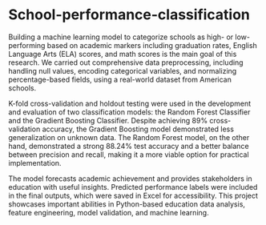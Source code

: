 # School-performance-classification
Building a machine learning model to categorize schools as high- or low-performing based on academic markers including graduation rates, English Language Arts (ELA) scores, and math scores is the main goal of this research.  We carried out comprehensive data preprocessing, including handling null values, encoding categorical variables, and normalizing percentage-based fields, using a real-world dataset from American schools.

K-fold cross-validation and holdout testing were used in the development and evaluation of two classification models: the Random Forest Classifier and the Gradient Boosting Classifier.  Despite achieving 89% cross-validation accuracy, the Gradient Boosting model demonstrated less generalization on unknown data.  The Random Forest model, on the other hand, demonstrated a strong 88.24% test accuracy and a better balance between precision and recall, making it a more viable option for practical implementation.

The model forecasts academic achievement and provides stakeholders in education with useful insights.  Predicted performance labels were included in the final outputs, which were saved in Excel for accessibility.  This project showcases important abilities in Python-based education data analysis, feature engineering, model validation, and machine learning.
